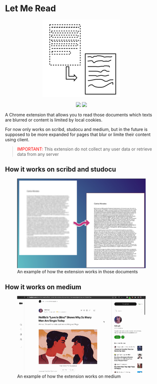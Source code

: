 # Let Me Read

<p align="center">
    <img src="./common/letmereadicon.svg"/>
</p>

<p align="center">
    <img src="https://img.shields.io/badge/Status-review-yellowgreen?style=flat&logo=googlechrome"/>
    <img src="https://img.shields.io/badge/-rejected-red?style=flat&logo=googlechrome&logoColor=blue"/>
</p>

A Chrome extension that allows you to read those documents which texts are blurred or content is limited by local cookies.

For now only works on scribd, studocu and medium, but in the future is supposed to be more expanded for pages that blur or limite their content using client.

> <span style="color: red;">IMPORTANT:</span> This extension do not collect any user data or retrieve data from any server

## How it works on scribd and studocu
<figure>
    <img src="./common/before-after.png"
         alt="blur text to unblur">
    <figcaption>An example of how the extension works in those documents</figcaption>
</figure>

## How it works on medium

<figure>
    <img src="./common/working-on-medium.gif"
         alt="How unlock limited content on medium">
    <figcaption>An example of how the extension works on medium</figcaption>
</figure>
